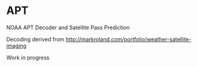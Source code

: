 # APT
NOAA APT Decoder and Satellite Pass Prediction

Decoding derived from http://markroland.com/portfolio/weather-satellite-imaging

Work in progress	
